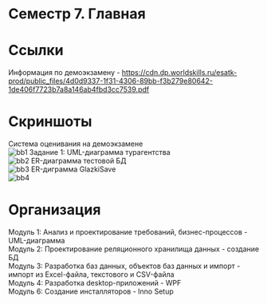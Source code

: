 # Семестр 7. Главная
# Ссылки 
Информация по демоэкзамену - https://cdn.dp.worldskills.ru/esatk-prod/public_files/4d0d9337-1f31-4306-89bb-f3b279e80642-1de406f7723b7a8a146ab4fbd3cc7539.pdf <br>
# Скриншоты 
Система оценивания на демоэкзамене<br>
![bb1](https://user-images.githubusercontent.com/93647369/195990396-b204e10e-d06f-4cb7-8e81-615ce8579aa7.png)
Задание 1: UML-диаграмма турагентства<br>
![bb2](https://user-images.githubusercontent.com/93647369/195990471-9f67fe39-c3b0-4ec0-ace5-1f90ce3dbffe.png)
ER-диаграмма тестовой БД<br>
![bb3](https://user-images.githubusercontent.com/93647369/195990514-c11fc6fd-27ab-4cfd-940d-8739b00356d9.png)
ER-диграмма GlazkiSave<br>
![bb4](https://user-images.githubusercontent.com/93647369/195990537-a63218d7-07b9-4097-bf2b-42e90c47a518.png)
# Организация
Модуль 1: Анализ и проектирование требований, бизнес-процессов - UML-диаграмма<br>
Модуль 2: Проектирование реляционного хранилища данных - создание БД<br>
Модуль 3: Разработка баз данных, объектов баз данных и импорт - импорт из Excel-файла, текстового и CSV-файла<br>
Модуль 4: Разработка desktop-приложений - WPF<br>
Модуль 6: Создание инсталляторов - Inno Setup<br>
